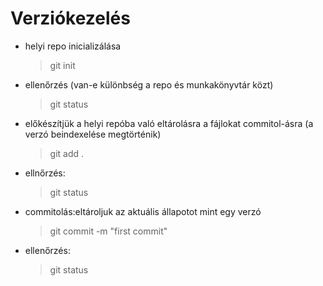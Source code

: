 # Verziókezelés

- helyi repo inicializálása
    > git init
- ellenőrzés (van-e különbség a repo és munkakönyvtár közt)
    > git status
- előkészítjük a helyi repóba való eltárolásra a fájlokat commitol-ásra (a verzó beindexelése megtörténik)
    > git add .
- ellnőrzés:
    > git status
- commitolás:eltároljuk az aktuális állapotot mint egy verzó
    > git commit -m "first commit"
- ellenőrzés:
    > git status